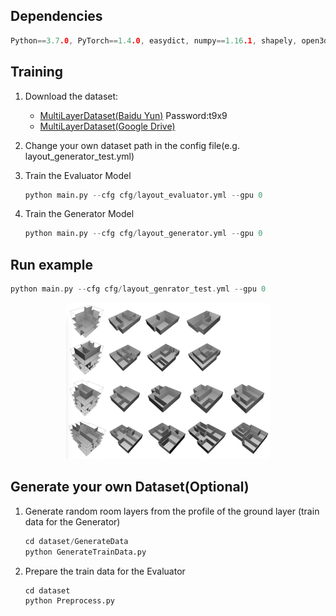## Dependencies

```c
Python==3.7.0, PyTorch==1.4.0, easydict, numpy==1.16.1, shapely, open3d
```

## Training

1. Download the dataset:

   * [MultiLayerDataset(Baidu Yun)](https://pan.baidu.com/s/1aA5gs-sDABsbL667F_cCbA) Password:t9x9
   * [MultiLayerDataset(Google Drive)]()

2. Change your own dataset path in the config file(e.g. layout_generator_test.yml)

3. Train the Evaluator Model

   ```python
   python main.py --cfg cfg/layout_evaluator.yml --gpu 0
   ```

4. Train the Generator Model

   ```python
   python main.py --cfg cfg/layout_generator.yml --gpu 0
   ```

## Run example

```c
python main.py --cfg cfg/layout_genrator_test.yml --gpu 0
```

<p align="center">
<img src="./images/3DVisual.png" alt="Generator_visualiztaion" height="250"
</p>

## Generate your own Dataset(Optional)

1. Generate random room layers from the profile of the ground layer (train data for the Generator)

   ```python
   cd dataset/GenerateData
   python GenerateTrainData.py
   ```

2. Prepare the train data for the Evaluator

   ```python
   cd dataset
   python Preprocess.py
   ```

